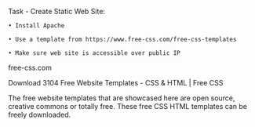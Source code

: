 Task - Create Static Web Site:

	• Install Apache

	• Use a template from https://www.free-css.com/free-css-templates

	• Make sure web site is accessible over public IP


free-css.com

Download 3104 Free Website Templates - CSS & HTML | Free CSS

The free website templates that are showcased here are open source, creative commons or totally free. These free CSS HTML templates can be freely downloaded.
